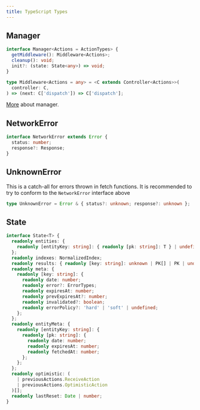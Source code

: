 ```yaml
---
title: TypeScript Types
---
```


## Manager

```typescript
interface Manager<Actions = ActionTypes> {
  getMiddleware(): Middleware<Actions>;
  cleanup(): void;
  init?: (state: State<any>) => void;
}
```

```typescript
type Middleware<Actions = any> = <C extends Controller<Actions>>(
  controller: C,
) => (next: C['dispatch']) => C['dispatch'];
```

[More](./Manager) about manager.

## NetworkError

```typescript
interface NetworkError extends Error {
  status: number;
  response?: Response;
}
```

## UnknownError

This is a catch-all for errors thrown in fetch functions. It is recommended
to try to conform to the `NetworkError` interface above

```typescript
type UnknownError = Error & { status?: unknown; response?: unknown };
```

## State

```typescript
interface State<T> {
  readonly entities: {
    readonly [entityKey: string]: { readonly [pk: string]: T } | undefined;
  };
  readonly indexes: NormalizedIndex;
  readonly results: { readonly [key: string]: unknown | PK[] | PK | undefined };
  readonly meta: {
    readonly [key: string]: {
      readonly date: number;
      readonly error?: ErrorTypes;
      readonly expiresAt: number;
      readonly prevExpiresAt?: number;
      readonly invalidated?: boolean;
      readonly errorPolicy?: 'hard' | 'soft' | undefined;
    };
  };
  readonly entityMeta: {
    readonly [entityKey: string]: {
      readonly [pk: string]: {
        readonly date: number;
        readonly expiresAt: number;
        readonly fetchedAt: number;
      };
    };
  };
  readonly optimistic: (
    | previousActions.ReceiveAction
    | previousActions.OptimisticAction
  )[];
  readonly lastReset: Date | number;
}
```

